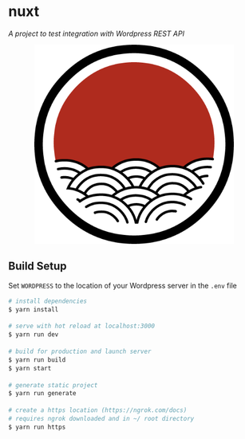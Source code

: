# nuxt

*A project to test integration with Wordpress REST API*

<p align="center">
  <img width="400" height="400" src="./static/icon.png">
</p>

## Build Setup

Set `WORDPRESS` to the location of your Wordpress server in the `.env` file

``` bash
# install dependencies
$ yarn install

# serve with hot reload at localhost:3000
$ yarn run dev

# build for production and launch server
$ yarn run build
$ yarn start

# generate static project
$ yarn run generate

# create a https location (https://ngrok.com/docs)
# requires ngrok downloaded and in ~/ root directory
$ yarn run https
```
